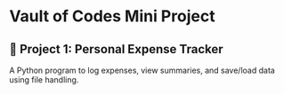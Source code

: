 # Vault of Codes Mini Project

## 📌 Project 1: Personal Expense Tracker
A Python program to log expenses, view summaries, and save/load data using file handling.


